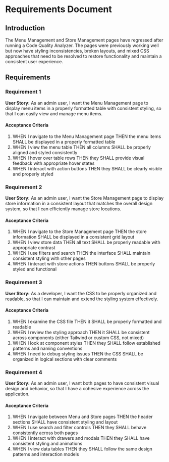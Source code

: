# Requirements Document

## Introduction

The Menu Management and Store Management pages have regressed after running a Code Quality Analyzer. The pages were previously working well but now have styling inconsistencies, broken layouts, and mixed CSS approaches that need to be resolved to restore functionality and maintain a consistent user experience.

## Requirements

### Requirement 1

**User Story:** As an admin user, I want the Menu Management page to display menu items in a properly formatted table with consistent styling, so that I can easily view and manage menu items.

#### Acceptance Criteria

1. WHEN I navigate to the Menu Management page THEN the menu items SHALL be displayed in a properly formatted table
2. WHEN I view the menu table THEN all columns SHALL be properly aligned and styled consistently
3. WHEN I hover over table rows THEN they SHALL provide visual feedback with appropriate hover states
4. WHEN I interact with action buttons THEN they SHALL be clearly visible and properly styled

### Requirement 2

**User Story:** As an admin user, I want the Store Management page to display store information in a consistent layout that matches the overall design system, so that I can efficiently manage store locations.

#### Acceptance Criteria

1. WHEN I navigate to the Store Management page THEN the store information SHALL be displayed in a consistent grid layout
2. WHEN I view store data THEN all text SHALL be properly readable with appropriate contrast
3. WHEN I use filters and search THEN the interface SHALL maintain consistent styling with other pages
4. WHEN I interact with store actions THEN buttons SHALL be properly styled and functional

### Requirement 3

**User Story:** As a developer, I want the CSS to be properly organized and readable, so that I can maintain and extend the styling system effectively.

#### Acceptance Criteria

1. WHEN I examine the CSS file THEN it SHALL be properly formatted and readable
2. WHEN I review the styling approach THEN it SHALL be consistent across components (either Tailwind or custom CSS, not mixed)
3. WHEN I look at component styles THEN they SHALL follow established patterns and naming conventions
4. WHEN I need to debug styling issues THEN the CSS SHALL be organized in logical sections with clear comments

### Requirement 4

**User Story:** As an admin user, I want both pages to have consistent visual design and behavior, so that I have a cohesive experience across the application.

#### Acceptance Criteria

1. WHEN I navigate between Menu and Store pages THEN the header sections SHALL have consistent styling and layout
2. WHEN I use search and filter controls THEN they SHALL behave consistently across both pages
3. WHEN I interact with drawers and modals THEN they SHALL have consistent styling and animations
4. WHEN I view data tables THEN they SHALL follow the same design patterns and interaction models